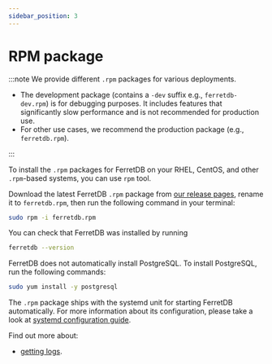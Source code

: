 ```yaml
---
sidebar_position: 3
---
```


# RPM package

:::note
We provide different `.rpm` packages for various deployments.

- The development package (contains a `-dev` suffix e.g., `ferretdb-dev.rpm`) is for debugging purposes.
  It includes features that significantly slow performance and is not recommended for production use.
- For other use cases, we recommend the production package (e.g., `ferretdb.rpm`).

:::

To install the `.rpm` packages for FerretDB on your RHEL, CentOS, and other `.rpm`-based systems,
you can use `rpm` tool.

Download the latest FerretDB `.rpm` package from [our release pages](https://github.com/FerretDB/FerretDB/releases/latest),
rename it to `ferretdb.rpm`,
then run the following command in your terminal:

```sh
sudo rpm -i ferretdb.rpm
```

You can check that FerretDB was installed by running

```sh
ferretdb --version
```

FerretDB does not automatically install PostgreSQL.
To install PostgreSQL, run the following commands:

```sh
sudo yum install -y postgresql
```

The `.rpm` package ships with the systemd unit for starting FerretDB automatically.
For more information about its configuration, please take a look at [systemd configuration guide](systemd.md).

Find out more about:

- [getting logs](../../configuration/observability.md#logging).
